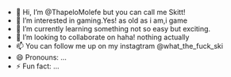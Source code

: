 - 👋 Hi, I’m @ThapeloMolefe but you can call me Skitt!
- 👀 I’m interested in gaming.Yes! as old as i am,i game
- 🌱 I’m currently learning something not so easy but exciting. 
- 💞️ I’m looking to collaborate on haha! nothing actually
- 📫 You can follow me up on my instagtram @what_the_fuck_ski
- 😄 Pronouns: ...
- ⚡ Fun fact: ...

<!---
ThapeloMolefe/ThapeloMolefe is a ✨ special ✨ repository because its `README.md` (this file) appears on your GitHub profile.
You can click the Preview link to take a look at your changes.
--->
